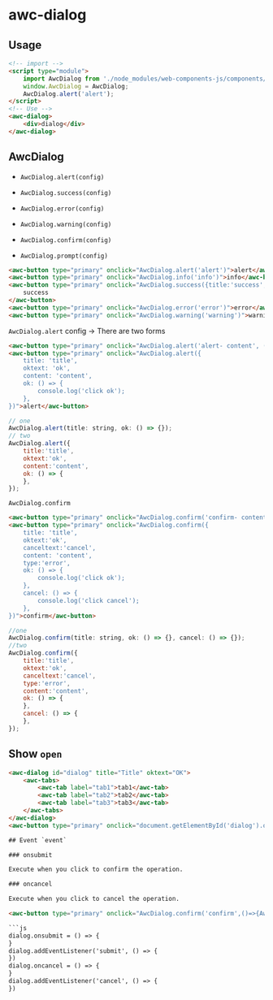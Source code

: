 # awc-dialog

## Usage

```html
<!-- import -->
<script type="module">
    import AwcDialog from './node_modules/web-components-js/components/awc-dialog.js';
    window.AwcDialog = AwcDialog;
    AwcDialog.alert('alert');
</script>
<!-- Use -->
<awc-dialog>
    <div>dialog</div>
</awc-dialog>
```

## AwcDialog

* `AwcDialog.alert(config)`

* `AwcDialog.success(config)`

* `AwcDialog.error(config)`

* `AwcDialog.warning(config)`

* `AwcDialog.confirm(config)`

* `AwcDialog.prompt(config)`

```html
<awc-button type="primary" onclick="AwcDialog.alert('alert')">alert</awc-button>
<awc-button type="primary" onclick="AwcDialog.info('info')">info</awc-button>
<awc-button type="primary" onclick="AwcDialog.success({title:'success',content:'success',oktext:'Submit'})">
    success
</awc-button>
<awc-button type="primary" onclick="AwcDialog.error('error')">error</awc-button>
<awc-button type="primary" onclick="AwcDialog.warning('warning')">warning</awc-button>
```
`AwcDialog.alert` config -> There are two forms
```html
<awc-button type="primary" onclick="AwcDialog.alert('alert- content', () => {console.log('click ok')})">alert</awc-button>
<awc-button type="primary" onclick="AwcDialog.alert({
    title: 'title',
    oktext: 'ok',
    content: 'content',
    ok: () => {
        console.log('click ok');
    },
})">alert</awc-button>
```
```js
// one
AwcDialog.alert(title: string, ok: () => {});
// two
AwcDialog.alert({
    title:'title',
    oktext:'ok',
    content:'content',
    ok: () => {
    },
});

```
`AwcDialog.confirm`
```html
<awc-button type="primary" onclick="AwcDialog.confirm('confirm- content', () => {console.log('click ok')}, () => {console.log('click cancel')})">confirm</awc-button>
<awc-button type="primary" onclick="AwcDialog.confirm({
    title: 'title',
    oktext:'ok',
    canceltext:'cancel',
    content: 'content',
    type:'error',
    ok: () => {
        console.log('click ok');
    },
    cancel: () => {
        console.log('click cancel');
    },
})">confirm</awc-button>
```
```js
//one
AwcDialog.confirm(title: string, ok: () => {}, cancel: () => {});
//two
AwcDialog.confirm({
    title:'title',
    oktext:'ok',
    canceltext:'cancel',
    type:'error',
    content:'content',
    ok: () => {
    },
    cancel: () => {
    },
});
```

## Show `open`
```html
<awc-dialog id="dialog" title="Title" oktext="OK">
    <awc-tabs>
        <awc-tab label="tab1">tab1</awc-tab>
        <awc-tab label="tab2">tab2</awc-tab>
        <awc-tab label="tab3">tab3</awc-tab>
    </awc-tabs>
</awc-dialog>
<awc-button type="primary" onclick="document.getElementById('dialog').open = true;">open dialog</awc-button>

## Event `event`

### onsubmit

Execute when you click to confirm the operation.

### oncancel

Execute when you click to cancel the operation.

<awc-button type="primary" onclick="AwcDialog.confirm('confirm',()=>{AwcMessage.info('submit')},()=>{AwcMessage.info('cancel')})">confirm</awc-button>

```js
dialog.onsubmit = () => {
}
dialog.addEventListener('submit', () => {
})
dialog.oncancel = () => {
}
dialog.addEventListener('cancel', () => {
})
```


